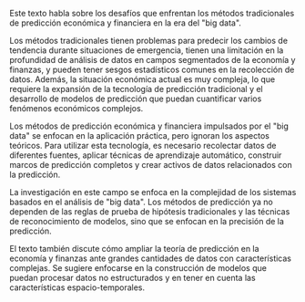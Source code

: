 Este texto habla sobre los desafíos que enfrentan los métodos tradicionales de predicción económica y financiera en la era del "big data".

Los métodos tradicionales tienen problemas para predecir los cambios de tendencia durante situaciones de emergencia, tienen una limitación en la profundidad de análisis de datos en campos segmentados de la economía y finanzas, y pueden tener sesgos estadísticos comunes en la recolección de datos. Además, la situación económica actual es muy compleja, lo que requiere la expansión de la tecnología de predicción tradicional y el desarrollo de modelos de predicción que puedan cuantificar varios fenómenos económicos complejos.

Los métodos de predicción económica y financiera impulsados por el "big data" se enfocan en la aplicación práctica, pero ignoran los aspectos teóricos. Para utilizar esta tecnología, es necesario recolectar datos de diferentes fuentes, aplicar técnicas de aprendizaje automático, construir marcos de predicción completos y crear activos de datos relacionados con la predicción.

La investigación en este campo se enfoca en la complejidad de los sistemas basados en el análisis de "big data". Los métodos de predicción ya no dependen de las reglas de prueba de hipótesis tradicionales y las técnicas de reconocimiento de modelos, sino que se enfocan en la precisión de la predicción.

El texto también discute cómo ampliar la teoría de predicción en la economía y finanzas ante grandes cantidades de datos con características complejas. Se sugiere enfocarse en la construcción de modelos que puedan procesar datos no estructurados y en tener en cuenta las características espacio-temporales.
